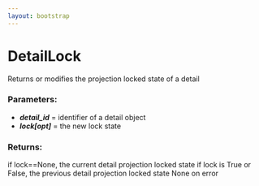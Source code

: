 ```yaml
---
layout: bootstrap
---
```


# DetailLock

Returns or modifies the projection locked state of a detail
        

### Parameters:

- ***detail_id*** = identifier of a detail object
- ***lock[opt]*** = the new lock state
        

### Returns:


if lock==None, the current detail projection locked state
if lock is True or False, the previous detail projection locked state
None on error
        
